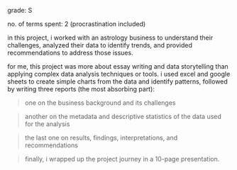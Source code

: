 grade: S

no. of terms spent: 2 (procrastination included)

in this project, i worked with an astrology business to understand their challenges, analyzed their data to identify trends, and provided recommendations to address those issues.

for me, this project was more about essay writing and data storytelling than applying complex data analysis techniques or tools. i used excel and google sheets to create simple charts from the data and identify patterns, followed by writing three reports (the most absorbing part):

> one on the business background and its challenges

> another on the metadata and descriptive statistics of the data used for the analysis

> the last one on results, findings, interpretations, and recommendations

> finally, i wrapped up the project journey in a 10-page presentation.
